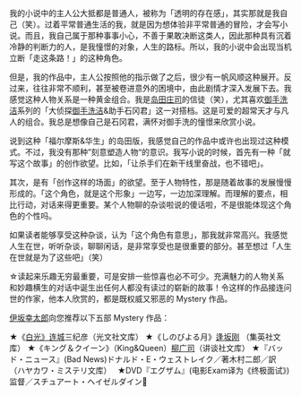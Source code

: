 我的小说中的主人公大抵都是普通人，被称为「透明的存在感」，其实那就是我自己（笑）。过着平常普通生活的我，就是因为想体验非平常普通的冒险，才会写小说。而且，我自己属于那种事事小心，不善于果敢决断这类人，因此那种具有沉着冷静的判断力的人，是我憧憬的对象，人生的路标。所以，我的小说中会出现当机立断「走这条路！」的这种角色。

但是，我的作品中，主人公按照他的指示做了之后，很少有一帆风顺这种展开。反过来，往往非常不顺利，甚至被卷进意外的困境中，由此剧情才深入发展下去。我感觉这种人物关系是一种黄金组合。我是[岛田庄司](岛田庄司.md)的信徒（笑），尤其喜欢[御手洗洁](御手洗洁.md)系列的「大侦探[御手洗洁](御手洗洁.md)&助手石冈君」这一对搭档。这是可爱的超常天才与凡人的组合。我总是想像自己是石冈君，满怀对御手洗的憧憬来欣赏小说。

说到这种「福尔摩斯&华生」的岛田版，我感觉自己的作品中或许也出现过这种模式。不过，我没有那种”刻意塑造人物“的意识。我写小说的时候，首先有一种「就写这个故事」的创作欲望。比如，「让杀手们在新干线里奋战，也不错吧」。

其次，是有「创作这样的场面」的欲望。至于人物特性，那是随着故事的发展慢慢形成的。「这个角色，就是这个形象」一边写，一边加深理解。而理解的要点，相比行动，对话来得更重要。某个人物聊的杂谈啦说的傻话啦，不是很能体现这个角色的个性吗。

 如果读者能够享受这种杂谈，认为「这个角色有意思」，那我就非常高兴。我感觉人生在世，听听杂谈，聊聊闲话，是非常享受也是很重要的部分。甚至想过「人生在世就是为了这些吧」（笑）
 
 ☆读起来乐趣无穷最重要，可是安排一些惊喜也必不可少。充满魅力的人物关系和妙趣横生的对话中诞生出任何人都没有读过的崭新的故事！令这样的作品接连问世的作家，他本人欣赏的，都是既权威又邪恶的 Mystery 作品。
 
[伊坂幸太郎](伊坂幸太郎.md)向您推荐以下五部 Mystery 作品：

★《[白光》连城](连城三纪彦.md)三纪彦（光文社文库）
★《しのびよる月》[逢坂刚](逢坂刚.md) （集英社文库）
★《キング＆クイーン》（King&Queen）[柳广司](柳广司.md)（讲谈社文库）
★『バッド・ニュース』(Bad News)ドナルド・E・ウェストレイク／著木村二郎／訳（ハヤカワ・ミステリ文库）　
★DVD『エグザム』(电影Exam译为《终极面试》) 监督／スチュアート・ヘイゼルダイン